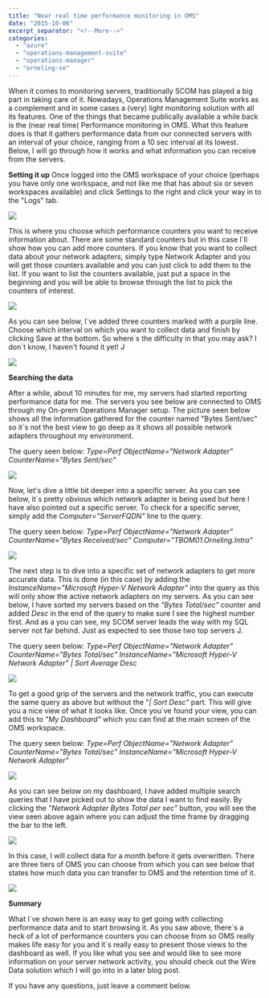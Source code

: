 ```yaml
---
title: "Near real time performance monitoring in OMS"
date: "2015-10-06"
excerpt_separator: "<!--More-->"
categories: 
  - "azure"
  - "operations-management-suite"
  - "operations-manager"
  - "orneling-se"
---
```


When it comes to monitoring servers, traditionally SCOM has played a big part in taking care of it. Nowadays, Operations Management Suite works as a complement and in some cases a (very) light monitoring solution with all its features. One of the things that became publically available a while back is the (near real time( Performance monitoring in OMS. What this feature does is that it gathers performance data from our connected servers with an interval of your choice, ranging from a 10 sec interval at its lowest. Below, I will go through how it works and what information you can receive from the servers. 
<!--More-->
**Setting it up**
Once logged into the OMS workspace of your choice (perhaps you have only one workspace, and not like me that has about six or seven workspaces available) and click Settings to the right and click your way in to the "Logs" tab.

![](https://blog.orneling.se/assets/images/2015/10/100615_1042_Nearrealtim1.png)

This is where you choose which performance counters you want to receive information about. There are some standard counters but in this case I´ll show how you can add more counters. If you know that you want to collect data about your network adapters, simply type Network Adapter and you will get those counters available and you can just click to add them to the list. If you want to list the counters available, just put a space in the beginning and you will be able to browse through the list to pick the counters of interest.

![](https://blog.orneling.se/assets/images/2015/10/100615_1042_Nearrealtim2.png)

As you can see below, I´ve added three counters marked with a purple line. Choose which interval on which you want to collect data and finish by clicking Save at the bottom. So where´s the difficulty in that you may ask? I don´t know, I haven't found it yet! J

![](https://blog.orneling.se/assets/images/2015/10/100615_1042_Nearrealtim3.png)

**Searching the data**

After a while, about 10 minutes for me, my servers had started reporting performance data for me. The servers you see below are connected to OMS through my On-prem Operations Manager setup. The picture seen below shows all the information gathered for the counter named "Bytes Sent/sec" so it´s not the best view to go deep as it shows all possible network adapters throughout my environment.

The query seen below: _Type=Perf ObjectName="Network Adapter" CounterName="Bytes Sent/sec"_

![](https://blog.orneling.se/assets/images/2015/10/100615_1042_Nearrealtim4.png)

Now, let's dive a little bit deeper into a specific server. As you can see below, it´s pretty obvious which network adapter is being used but here I have also pointed out a specific server. To check for a specific server, simply add the _Computer="ServerFQDN"_ line to the query.

The query seen below: _Type=Perf ObjectName="Network Adapter" CounterName="Bytes Received/sec" Computer="TBOM01.Orneling.Intra"_

![](https://blog.orneling.se/assets/images/2015/10/100615_1042_Nearrealtim5.png)

The next step is to dive into a specific set of network adapters to get more accurate data. This is done (in this case) by adding the _InstanceName="Microsoft Hyper-V Network Adapter"_ into the query as this will only show the active network adapters on my servers. As you can see below, I have sorted my servers based on the _"Bytes Total/sec"_ counter and added _Desc_ in the end of the query to make sure I see the highest number first. And as a you can see, my SCOM server leads the way with my SQL server not far behind. Just as expected to see those two top servers J.

The query seen below: _Type=Perf ObjectName="Network Adapter" CounterName="Bytes Total/sec" InstanceName="Microsoft Hyper-V Network Adapter" | Sort Average Desc_

![](https://blog.orneling.se/assets/images/2015/10/100615_1042_Nearrealtim6.png)

To get a good grip of the servers and the network traffic, you can execute the same query as above but without the "_| Sort Desc"_ part. This will give you a nice view of what it looks like. Once you´ve found your view, you can add this to _"My Dashboard"_ which you can find at the main screen of the OMS workspace.

The query seen below: _Type=Perf ObjectName="Network Adapter" CounterName="Bytes Total/sec" InstanceName="Microsoft Hyper-V Network Adapter"_

![](https://blog.orneling.se/assets/images/2015/10/100615_1042_Nearrealtim7.png)

As you can see below on my dashboard, I have added multiple search queries that I have picked out to show the data I want to find easily. By clicking the _"Network Adapter Bytes Total per sec"_ button, you will see the view seen above again where you can adjust the time frame by dragging the bar to the left.

![](https://blog.orneling.se/assets/images/2015/10/100615_1042_Nearrealtim8.png)

In this case, I will collect data for a month before it gets overwritten. There are three tiers of OMS you can choose from which you can see below that states how much data you can transfer to OMS and the retention time of it.

![](https://blog.orneling.se/assets/images/2015/10/100615_1042_Nearrealtim9.png)

**Summary**

What I´ve shown here is an easy way to get going with collecting performance data and to start browsing it. As you saw above, there´s a heck of a lot of performance counters you can choose from so OMS really makes life easy for you and it´s really easy to present those views to the dashboard as well. If you like what you see and would like to see more information on your server network activity, you should check out the Wire Data solution which I will go into in a later blog post.

If you have any questions, just leave a comment below.
